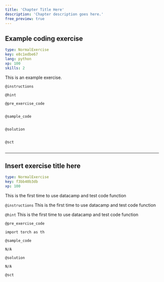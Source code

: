 ```yaml
---
title: 'Chapter Title Here'
description: 'Chapter description goes here.'
free_preview: true
---
```


## Example coding exercise

```yaml
type: NormalExercise
key: e8c1edbe67
lang: python
xp: 100
skills: 2
```

This is an example exercise.

`@instructions`


`@hint`


`@pre_exercise_code`
```{python}

```

`@sample_code`
```{python}

```

`@solution`
```{python}

```

`@sct`
```{python}

```

---

## Insert exercise title here

```yaml
type: NormalExercise
key: f3bb40b3db
xp: 100
```

This is the first time to use datacamp and test code function

`@instructions`
This is the first time to use datacamp and test code function

`@hint`
This is the first time to use datacamp and test code function

`@pre_exercise_code`
```{python}
import torch as th
```

`@sample_code`
```{python}
N/A
```

`@solution`
```{python}
N/A
```

`@sct`
```{python}

```
